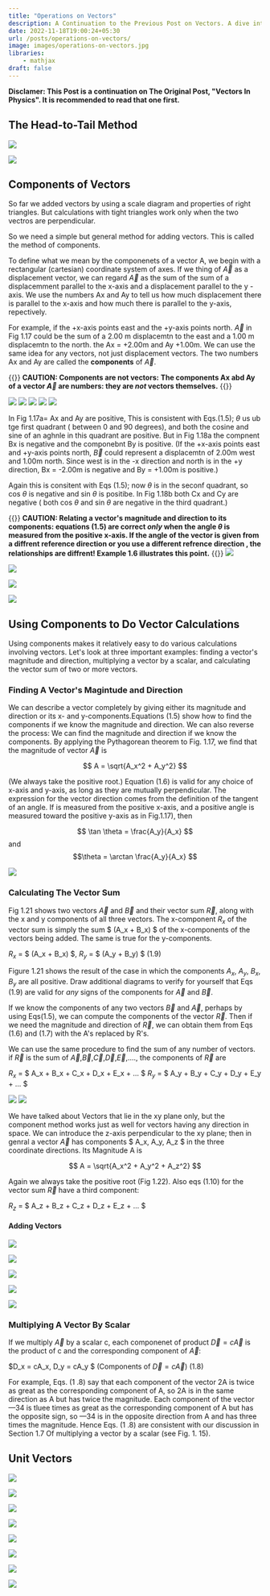 ```yaml
---
title: "Operations on Vectors"
description: A Continuation to the Previous Post on Vectors. A dive into the operations which can be performed on Vectors.  
date: 2022-11-18T19:00:24+05:30
url: /posts/operations-on-vectors/
image: images/operations-on-vectors.jpg
libraries:
    - mathjax
draft: false
---
```

**Disclamer: This Post is a continuation on The Original Post, "Vectors In Physics". It is recommended to read that one first.**

## The Head-to-Tail Method

![](https://lh6.googleusercontent.com/gVqP7rrz11yBVSvflu1xnLda7gAVNq4fqHgRP5Dv3j7zBQIQ5I2Vmv4S5tp102uog3fRMtVTrRBDEqvWTFq43KVckTLMBBT7SMu_c3wNkSkwJZPDNYiMEJhwkJehovnDiD9tc8LP7pfyxtHHLUzgBpc7Ftfia36j4K9CE7RxqflAUmqmPhbV1gZISz4mVJJhaMCaVguG4w)

![](https://lh3.googleusercontent.com/-9rPc04DSFV3RTJEjCocDNwAj0Q1gqyUWTJ9okrWCic8ocmbiUNNHBtAZi0rWLxqpJOhkC6oiyrqBzRomK6djayaCmT9xwy2Z23ewPBJEJHB_A8EM3__xiwzjvFSWGQLes8iC7oRwlVQVehdayj04wWfJXRDVsLuFYQQ83LIHUAuMiH9RcJeqqEoHzwvw_l3A5GKBuxd4Q)

## Components of Vectors

So far we added vectors by using a scale diagram and properties of right triangles. But calculations with tight triangles work only when the two vectros are perpendicular.

So we need a simple but general method for adding vectors. This is called the method of components.

To define what we mean by the componenets of a vector A, we begin with a rectangular (cartesian) coordinate system of axes. If we thing of $\vec{A}$ as a displacement vector, we can regard  $\vec{A}$ as the sum of the sum of a displacemment parallel to the x-axis and a displacement parallel to the y -axis. We use the numbers Ax and Ay to tell us how much displacement there is parallel to the x-axis and how much there is parallel to the y-axis, repectively.

For example, if the +x-axis points east and the +y-axis points north.  $\vec{A}$ in Fig 1.17 could be the sum of a 2.00 m displacemtn to the east and a 1.00 m displacemtn to the north. the Ax = +2.00m and Ay +1.00m. We can use the same idea for any vectors, not just displacement vectors. The two numbers Ax and Ay are called the **components** of  $\vec{A}$.

{{<boxmd>}}
**CAUTION: Components are not vectors:** **The components Ax abd Ay of a vector  $\vec{A}$ are numbers: they are _not_ vectors themselves.**
{{</boxmd>}}

![](https://lh5.googleusercontent.com/uwwt0dmvcOC568aSB1DbmSFEo1R91aEWaBYHBlhoPWW3Bvl_9l8dGL2wx6LU9vWwfSRrL3TUERAlhr9dsaW_Val5jSOrXOmfQwFwGJFRJUhbAZLihld74x7zG3Z87HTEGjt71m7Z7s06hRQPWHEwLpglicIWfVtGWzyTUtnnx20S3lxqybPxTuhTI1sQIe9NEbTHXsVkFw)
![](https://lh4.googleusercontent.com/DvVFtX2A9F_7WLuZl9erTF5dE5dcof9tSJiY9MZyaHGAoBjBZ85gcfK6T1-nmxCPvQUq7FaY4y8q4ADNy4uWdqyODEidVxbs0V1hR4nqYy6TMy5pfqB2BpMz8dYwBGiUhreQMWx5w9-89oBOIMvD02WuM2D5B8zpvURjTCybaXKgVEYZMYfiEbiT265MO4lEQn0ewPgnag)
![](https://lh6.googleusercontent.com/ibXQzfWJYcyyGvv9Fmop1XRpujzuCqRnjG5bQ3M6H1D2uJLumsvjHUolmSL9mPQ6RRuMtbOSADTSVEh9eSJk5j5tn_htQg6j9u1P8l7Ggi2J1ditEbiPMqHY0BQfFjJv4VLTvhTywo-yStvmtBiImp-_Dh5KeH4KiWc7MCCYPmjSyGUe3Vw-CxlI5toVBNiKj-TNKL0MkA)
![](https://lh3.googleusercontent.com/zu7SJNSbkj-4GUMRghsRxgF1RT4GTEcTuqfMwwPz33HisIZ45RbD1SGkav6E2Q3r6SzRtQZ4Q-WKXcs535VqupMW6yQ_sg3gaC68DW1s5IpPR-M2i5uEZ8Og85CZFrRtScOK8QvOOGsNOPwvVTjA1roE-ymxI4IAoBO-ohhuYxkzn8_x6-mrk50Arpkmrsoj79Np7Laxzg)
![](https://lh5.googleusercontent.com/z9Abna004iyGVeL6v2YL_9fPPlunVzmhpR7rk6nz3lBwfjAYHWruEo6CVn0euGeBnL4LSBIlyokseYqBE38o6ZJ-EA1GjJIn_GtWTnH3aC_jyd3WebpuL9ZwT4prsWuSPrBthHO3uEkXM8UnGAWYOAXZHjSVKQ0Dv2h7wqstNrsyOWDCsmT_KKGb808ODlhYTHGSmpiFYw)

In Fig 1.17a= Ax and Ay are positive, This is consistent with Eqs.(1.5); $\theta$ us ub tge first quadrant ( between 0 and 90 degrees), and both the cosine and sine of an aghnle in this quadrant are positive. But in Fig 1.18a the compnent Bx is negative and the componebnt By is positive. (If the +x-axis points east and +y-axis points north,  $\vec{B}$ could represent a displacemtn of 2.00m west and 1.00m north. Since west is in the -x direction and north is in the +y direction, Bx = -2.00m is negative and By = +1.00m is positive.)

Again this is consitent with Eqs (1.5); now $\theta$ is in the seconf quadrant, so cos $\theta$ is negative and sin $\theta$ is positibe. In Fig 1.18b both Cx and Cy are negative ( both cos $\theta$ and sin $\theta$ are negative in the third quadrant.)

{{<boxmd>}}
**CAUTION: Relating a vector's magnitude and direction to its components: equations (1.5) are correct  _only_ when the angle $\theta$ is measured from the positive x-axis. If the angle of the vector is given from a diffrent reference direction or you use a different refrence direction , the relationships are diffrent! Example 1.6 illustrates this point.**
{{</boxmd>}}
![](https://lh6.googleusercontent.com/Dqzvxb8YP13gr_gp0-gZ0wHctTWPKUzBwkJq4oUACehaAT36ptZFTwzdtQwsDhEDOV0Qo3CaMc4yCx4DGguEMzMEJyyvo9gkOXD87FZzxrPaqFguXIC5Pw7yoZ61Sfzk4Erb1NLEmbI-SOjijXbp_yEuDSLhI00YDhXksC90NjLg8rSYHP0q1uwF6sYTy3mZQ3bw8gQVeg)

![](https://lh3.googleusercontent.com/UjUmkNLR1lBplqGTwP9z-WCqvuMw4zjnB0iEroRqClkuiiF_bpqWygirU4a8YAjowNgMCl8cv8NWp3l3WfdtedQlUkr71ZqKFFVpBRMtPmdxVWXdnrUA8oRFhBWhHsxeNbnXO8Jm06UBNb4X6y5jYLhSNnVSGKiL5nTUJXCZXVnMu5rWyvNKa8Rx0jj873bzm-RTIPx7Jw)

![](https://lh6.googleusercontent.com/36LPIUK5Eom7KguIhqMd4gyYfDVOls7ft_zkLKOY5FsCFEgt52B32yW3NIrcNkmXsVjn6VkDswYyAexrjY23aodTXe2SBJ8DlO10Y3orTQQnf2uPpYm3sFLe90-_mROhOOaRMxHhOvl5FJc3FM84xMvVa46fMoziGBgHnQQTn0QHJCq_9G-n_AOd5S-hrKvtBYr72pPAFQ)

![](https://lh6.googleusercontent.com/LVgo9Bret60tf4bWl3k0asTw83lhgjfibhHSy6mUj0nnz_vR9G2XKa1Z2c2-THOy_Pn87-7XrDLrMbgzVMhtj82Pb1PsvbDENJKaen1zyJlKs4ogW2H-hRWM-5jaEHbU1WdRKVGo_UH-Eo4bcUPnjHt_tLQkvC_iWzJg7odBfT7oLtW6kHQpt6bIuIf9dsqxy26In8EDDg)

## Using Components to Do Vector Calculations

Using components makes it relatively easy to do various calculations involving vectors. Let's look at three important examples: finding a vector's magnitude and direction, multiplying a vector by a scalar, and calculating the vector sum of two or more vectors.

### Finding A Vector's Magintude and Direction

We can describe a vector completely by giving either its magnitude and direction or its x- and y-components.Equations (1.5) show how to find the components if we know the magnitude and direction. We can also reverse the process: We can find the magnitude and direction if we know the components. By applying the Pythagorean theorem to Fig. 1.17, we find that the magnitude of vector $\vec{A}$ is

$$ A  = \sqrt{A_x^2 + A_y^2} $$

(We always take the positive root.) Equation (1.6) is valid for any choice of x-axis and y-axis, as long as they are mutually perpendicular. The expression for the vector direction comes from the definition of the tangent of an angle. If is measured from the positive x-axis, and a positive angle is measured toward the positive y-axis as in Fig.1.17), then 

$$ \tan \theta = \frac{A_y}{A_x} $$ and  $$\theta =  \arctan \frac{A_y}{A_x} $$

![](https://lh5.googleusercontent.com/3Cen05mBKGrxtk5vkdO2HSThr9Ua2zjqhe7Wk1_t3H5EzjfcDpikjdTCltfmD1tfZKGU3NGoggRfmSpUKT4je-ysNh4AuL0m8cLnXJgwwmZpNcclaN436ua3-1zTyKSvI5oLI9-uua0rlsKv6UvHjr7FFYTFv-uPXImXzIuLIP0QQkPoLgDE_vyDsJI3Q04Rzyq3lxAOvA)

### Calculating The Vector Sum
Fig 1.21 shows two vectors $\vec{A}$ and $\vec{B}$ and their vector sum $\vec{R}$, along with the x and y components of all three vectors. The x-component $R_x$ of the vector sum is simply the sum $ (A_x + B_x) $ of the x-components of the vectors being added. The same is true for the y-components.

$R_x$ = $ (A_x + B_x) $, $R_y$ = $ (A_y + B_y) $    (1.9)

Figure 1.21 shows the result of the case in which the components $A_x$, $A_y$, $B_x$, $B_y$ are all positive. Draw additional diagrams to verify for yourself that Eqs (1.9) are valid for _any_ signs of the components for $\vec{A}$ and $\vec{B}$.

If we know the components of any two vectors $\vec{B}$ and $\vec{A}$, perhaps by using Eqs(1.5), we can compute the components of the vector $\vec{R}$. Then if we need the magnitude and direction of $\vec{R}$, we can obtain them from Eqs (1.6) and (1.7) with the A's replaced by R's. 

We can use the same procedure to find the sum of any number of vectors. if $\vec{R}$ is the sum of $\vec{A}$,$\vec{B}$,$\vec{C}$,$\vec{D}$,$\vec{E}$,...., the components of $\vec{R}$ are 

$R_x$ = $ A_x + B_x + C_x + D_x + E_x + ... $
$R_y$ = $ A_y + B_y + C_y + D_y + E_y + ... $

![](https://lh6.googleusercontent.com/GfZLPBSuCirt75L7SGauKbP98Bg-WK6qoo4VzBKquAce9KPI2pFJ_1VzKDNmio3BFdm752hxzHQQtvIid1OxPXEHB7piHQPYH0gd3FFQRyWl20jZ14AAnu4kpFRHt3Bad9eCWcCulxUn8DB_2hrBrmCTTwU0P0JM6KxejH-M9kequF9OHlkR0B9J26uTIdPd9bF4qfbrfg) 
![](https://lh3.googleusercontent.com/-IkPTjgcYc59EQ49JVimRZqUQQeVxiyBXGBDIP-XnV02_jY3gVKKvaYD79ws_mKODieINt2MBBZDtdlOpwLJQYCyfxRKn2vws6bh8VtqQWp9j7vhqTDUtvPvmUEqU4AX1nLZbWgxRzCoFhKycKRS4QP2i-jktC4jKmGQR-YH2BddM0jd47SFEXjW_7wDMtdoYJYz-wzn8w)

We have talked about Vectors that lie in the xy plane only, but the component method works just as well for vectors having any direction in space. We can introduce the z-axis perpendicular to the xy plane; then in genral a vector $\vec{A}$ has components $ A_x, A_y, A_z $ in the three coordinate directions.
Its Magnitude A is

$$ A  = \sqrt{A_x^2 + A_y^2 + A_z^2} $$

Again we always take the positive root (Fig 1.22). Also eqs (1.10) for the vector sum $\vec{R}$ have a third component:

$R_z$ = $ A_z + B_z + C_z + D_z + E_z + ... $

#### Adding Vectors

![](https://lh3.googleusercontent.com/fvKJePqPt2q2dkTNTUn9fHABkslZZNsLoFdtfBIS_z7sOH5cgr8LKKE8TDa5TIQ2eKm3lJn-jI4nOIJFu8q9933ykSBcxv9Y0EMydaUXlj6YQ_0POA2V8bCp3XsXR4c5fJ5NAgDyRTKeMEe6bDp62FLzLvAjx5VY7SZJFvjYX1wRvYX8Zy7rnNw0N0jYRUC-KbPHFiVrWg)

![](https://lh6.googleusercontent.com/6W5c4nLSpPjr05FUQ7PskRlym7iYzjFGEf8spXoCZzi5TcsCh44m8AjcRZ0wReB6FaCtNqXLWbzi2sTtnjYMxW6bkMTry5krXDoexlNtBi-pCvq_ZYI3QyAS554UrJrzX1zRRQAstzgSP1mmKnm5Wd1WCvAPIQTxqoPRn96236zbiqAsJsfEKa6Lp-VRIDUHt_MQ0wkBaA)

![](https://lh4.googleusercontent.com/zDaZgZi4NH5IWdlWpj0xFJ6eJ_BqXhRrxS07xRDBVv6o41OPthZu1Ly7NRRw3o8z_QRHdixnCP8Dagi7XVSUxEdGN-so0wjn1zfuh632C_BaWUtiZj-1VAWNkkMZ_jFW1YM6n3cbeOzqQZ_FH24phlh30gzMHagaLpe9zZeYOdqzcnA9wiLDl-KoFJk3DjT_JTzk64qlJA)

![](https://lh4.googleusercontent.com/IBVOPVwerw9Vyn9KUiK2IiOKesZPP3YNaH-OyTRxlYkcBQpGuPq1ATtebrZK1BV77yqOmExOK_cGAcSBxVDZu7QL-t72YJh6-LepeBlW7PXtAdjGmy2eMqjd-lQmAZsdYtK3di8kAXyonhACGEXkr7fSA2c1zQMhK2_Aa4IWTBe0l4j140DI1gvbxS3AiXrB_iilkjUFww)

![](https://lh5.googleusercontent.com/R6T8eHzdkvxBxH4sLyK1hs6QoQUQSKt6QqrRSjfq0ACeTNHYemg5eHiiTYo2cANkt31X7TJSOQW-pRRG4oLzWHXrE9a_GuD_TY05q0yURehRAryA92nW9Y4hutmD_d_f0-a6XnAIrP1o5yGaz8YFjsbWTqm45fAvKyTtmPxia9h0MZbQO95RGO-AA_bd1oZSZ_s3rwDEXg)

### Multiplying A Vector By Scalar
If we multiply $\vec{A}$ by a scalar c, each componenet of product $\vec{D} = c\vec{A}$ is the product of c and the corresponding component of $\vec{A}$:

$D_x = cA_x,    D_y = cA_y $    (Components of $\vec{D} = c\vec{A}$)    (1.8)

For example, Eqs. (1 .8) say that each component of the vector 2A is twice as great as the corresponding component of A, so 2A is in the same direction as A but has twice the magnitude. Each component of the vector —34 is tluee times as great as the corresponding component of A but has the opposite sign, so —34 is in the opposite direction from A and has three times the magnitude. Hence Eqs. (1 .8) are consistent with our discussion in Section 1.7 Of multiplying a vector by a scalar (see Fig. 1. 15).

## Unit Vectors
![](https://lh4.googleusercontent.com/6Ql_cLcLD1qAxxMbTuzEFRaGrgBT2brtzKDz3Exm-ryK2yY_FriPKH4bK1uArB1nYvKjpXvPVBWQ9Eul-7l3Yd_f7WV35dgiIVdfdWsPPLuKgcRbPlwkGM6k8pFVC-11yze26rPeJjHTXd7IL2d-7d07Q6pN2m12zaGQOw_zg4dZkLztdsTyVjqMJ6i--E9JybE1k7uIVg)

![](https://lh6.googleusercontent.com/ecfYbTwT4Fj3YtiIg4_OLiq1G9aX9EupVlnyi8CLm9_FIkzvm64gpRlMMxnVnUgGFO8sfKYk73ct82MLDti92vZvlS4ECLLdA2gT8tTfRXAlJzT1BJDu-xiKGB87yj9zkbE-3wmbvGNtvxWlqQTFpvIRbbOHyIV81vPRMa-jz3QKq2FH2VB_VENcpwgrP6kRzIRj6VtUNQ)

![](https://lh3.googleusercontent.com/gmu-dJgUPDpe23xo56U3_t_lYqPDCwRk7EcpDDFTJsCcYL1DvvybK9Q1iK-Htb-H2CykP79krSFZhEJ-lTZJw9TXZCrHvSgtqyBDQjGQuiV6RncPB48RfC-flnwHdnwAs0qay4VWP0xjmG8-TN4HVdT0lIOPTLmC2kSC5bPAJZ3YOp8oZ2A56AuqzmHJmFnYFlvffw0Xrg)

![](https://lh4.googleusercontent.com/t2F47f_sAyWPdmWNvnV25sQgOD6oTcdpwcKrHpmSq9AjzV1ZHxEkkKJ6iP1FoIQaxpz3ZVM4TFeQjX01rNCuZX8Hzu3Gnr5AofrV1lmcDIdJ5WdvdB9jYRptKYn7uTYEct0zzOOUy92WViQS_F_5H0ZHAyN6dSEkxy_zCiKQQDPXyBD9gWLSndJLYgm9GUD6YWG4wgpz_w)

![](https://lh4.googleusercontent.com/FMOY7K92KFJ-JRGr1TbpERkz1OaTv6BpV45-79trjNRp9Due8qoS9b0xO5uJyRT_-HEkiMv7V9LqbGi_DQO-tGqrn_j_2b3RlDnTgjxOlZ-LBdJt59pRRk867V7lIvLORpm_U1c-0_ayI3HeFrg9yJW1Jfh3SVvNbPsU47h03F0u4CxETobreAk_WMUZ3BOc_mnm0YGVng)

![](https://lh4.googleusercontent.com/G1E1LXkEHyLdq6kPeboih6kZQSoF3CoSLucgX8_8qZJTRBmm5gJTeyBxfySOylwl7v3YbC64pxs0FckNbY-FTKimeWUcw_GS7Qyj5YtebUX52r4vy7HpXz4vnA9-hjX9ZaSvlfiMpbX-mG_vrDW9wBf5S1jC2OpPSttn7udNCgco5TavQ6MUuSx8RLtmDrlYlFe9GlhB1g)

![](https://lh3.googleusercontent.com/skqWaLQCx7zsAclsyUepopOfQqPfv9Wzh323UYZo0Z5vD-4WWveg4PfGMUG48lFLp14s7B0OszoM8XEMJLuTqDN4u54za7JjgzJ40RK0WykIEbMOBC9PZtXguJLfVxow2cgd4kGIEbIJtbL_WIhTJbccn2q8GdmXkuwOLg67HGuOFMX8puCa-S3CitbEp_tFi6NwsiX82Q)

![](https://lh3.googleusercontent.com/4YRD-bQbzIo3dUh5krh-O_4SMexp-vPjVDBYMRs45R3MjUP2MBSlNH6_QrPdIYeDo59DTuFEQLoyfVDu3x3xXahhsNp0TklEyUl0xdiKMzO8-ZGgF8fbMLEPbWw9sN-UmJA76o1sEixJLt3tI_wnHEPVTlmoswY3-B4LEbG3UOGavegDHNAC0RdeS3Cwi0s9bOSG3nAYYA)